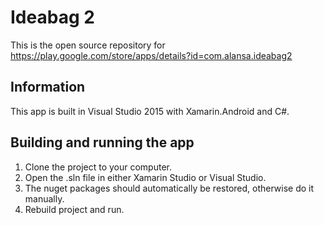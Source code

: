 # Ideabag 2
This is the open source repository for https://play.google.com/store/apps/details?id=com.alansa.ideabag2

## Information

This app is built in Visual Studio 2015 with Xamarin.Android and C#.

## Building and running the app

1. Clone the project to your computer.
2. Open the .sln file in either Xamarin Studio or Visual Studio.
3. The nuget packages should automatically be restored, otherwise do it manually.
4. Rebuild project and run.
